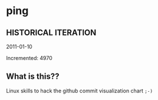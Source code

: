 # ping

## HISTORICAL ITERATION
2011-01-10

Incremented: 4970

## What is this?? 
Linux skills to hack the github commit visualization chart `;-)`
